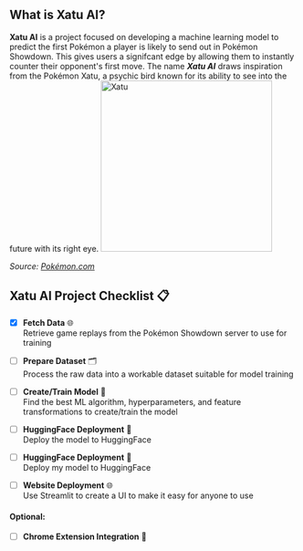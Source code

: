 ## What is Xatu AI?

**Xatu AI** is a project focused on developing a machine learning model to predict the first Pokémon a player is likely to send out in Pokémon Showdown. This gives users a signifcant edge by allowing them to instantly counter their opponent's first move. The name ***Xatu AI*** draws inspiration from the Pokémon Xatu, a psychic bird known for its ability to see into the future with its right eye.
<img src="https://github.com/user-attachments/assets/ea15eb52-230b-4a4f-b17e-5ffa4f93421d" alt="Xatu" width="300"/>

*Source: [Pokémon.com](https://www.pokemon.com/us/pokedex/xatu)*


## Xatu AI Project Checklist 📋

- [x] **Fetch Data** 🌐  
  Retrieve game replays from the Pokémon Showdown server to use for training

- [ ] **Prepare Dataset** 🗂️  
  Process the raw data into a workable dataset suitable for model training

- [ ] **Create/Train Model** 🔧  
  Find the best ML algorithm, hyperparameters, and feature transformations to create/train the model

- [ ] **HuggingFace Deployment** 🤗  
  Deploy the model to HuggingFace

- [ ] **HuggingFace Deployment** 🤗  
  Deploy my model to HuggingFace

- [ ] **Website Deployment** 🌐  
  Use Streamlit to create a UI to make it easy for anyone to use

#### Optional: 
- [ ] **Chrome Extension Integration** 🚀
